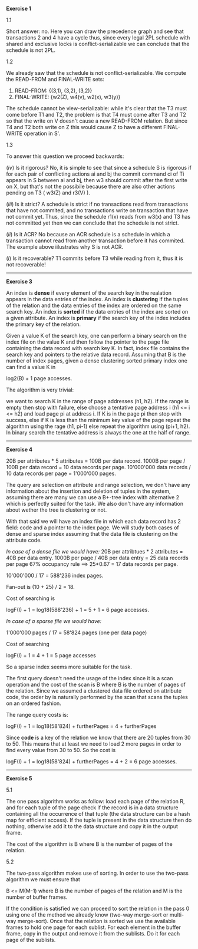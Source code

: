 **Exercise 1**

1.1

Short answer: no.
Here you can draw the precedence graph and see that transactions 2 and 4 have a cycle thus, since every legal 2PL schedule with shared and exclusive locks is conflict-serializable we can conclude that the schedule is not 2PL.

1.2

We already saw that the schedule is not conflict-serializable. We compute the READ-FROM and FINAL-WRITE sets:

 1. READ-FROM: {(3,1), (3,2), (3,2)}
 2. FINAL-WRITE: {w2(Z), w4(v), w2(x), w3(y)}

The schedule cannot be view-serializable: while it's clear that the T3 must come before T1 and T2, the problem is that T4 must come after T3 and T2 so that the write on V doesn't cause a new READ-FROM relation. But since T4 and T2 both write on Z this would cause Z to have a different FINAL-WRITE operation in S'.

1.3

To answer this question we proceed backwards:

(*iv*) Is it rigorous? No, it is simple to see that since a schedule S is rigorous if for each pair of conflicting actions ai and bj the commit command ci of Ti appears in S between ai and bj, then w3 should commit after the first write on X, but that's not the possibile because there are also other actions pending on T3 ( w3(Z) and r3(V) ).

(*iii*) Is it strict? A schedule is strict if no transactions read from transactions that have not commited, and no transactions write on transaction that have not commit yet. Thus, since the schedule r1(x) reads from w3(x) and T3 has not committed yet then we can conclude that the schedule is not strict.

(*ii*) Is it ACR? No because an ACR schedule is a schedule in which a transaction cannot read from another transaction before it has commited. The example above iilustrates why S is not ACR.

(*i*) Is it recoverable? T1 commits before T3 while reading from it, thus it is not recoverable!

***
**Exercise 3**

An index is **dense** if every element of the search key in the realation appears in the data entries of the index.
An index is **clustering** if the tuples of the relation and the data entries of the index are ordered on the same search key.
An index is **sorted** if the data entries of the index are sorted on a given attribute.
An index is **primary** if the search key of the index includes the primary key of the relation.

Given a value K of the search key, one can perform a binary search on the index file on the value K and then follow the pointer to the page file containing the data record with search key K. In fact, index file contains the search key and pointers to the relative data record. Assuming that B is the number of index pages, given a dense clustering sorted primary index one can find a value K in 

log2(B) + 1 page accesses.

The algorithm is very trivial:

we want to search K in the range of page addresses (h1, h2). If the range is empty then stop with failure, else choose a tentative page address i (h1 &lt;= i &lt;= h2) and load page pi at address i. If K is in the page pi then stop with success, else if K is less than the minimum key value of the page repeat the algorithm using the rage (h1, pi-1) else repeat the algorithm using (pi+1, h2). In binary search the tentative address is always the one at the half of range.
***
**Exercise 4**

20B per attributes * 5 attributes  = 100B per data record.
1000B per page / 100B per data record = 10 data records per page.
10'000'000 data records / 10 data records per page = 1'000'000 pages.

The query are selection on attribute and range selection, we don't have any information about the insertion and deletion of tuples in the system, assuming there are many we can use a B+-tree index with alternative 2 which is perfectly suited for the task. We also don't have any information about wether the tree is clustering or not.

With that said we will have an index file in which each data record has 2 field: code and a pointer to the index page. We will study both cases of dense and sparse index assuming that the data file is clustering on the attribute code.

_In case of a dense file we would have:_
20B per attribtues * 2 attributes = 40B per data entry.
1000B per page / 40B per data entry = 25 data records per page
67% occupancy rule ==&gt; 25*0.67 = 17 data records per page.

10'000'000 / 17 = 588'236 index pages.

Fan-out is (10 + 25) / 2 = 18.

Cost of searching is

logF(I) + 1 =  log18(588'236) + 1 = 5 + 1 = 6 page accesses.

_In case of a sparse file we would have:_

1'000'000 pages / 17 = 58'824 pages (one per data page)

Cost of searching 

logF(I) + 1 = 4 + 1 = 5 page accesses

So a sparse index seems more suitable for the task.

The first query doesn't need the usage of the index since it is a scan operation and the cost of the scan is B where B is the number of pages of the relation. Since we assumed a clustered data file ordered on attribute code, the order by is naturally performed by the scan that scans the tuples on an ordered fashion. 

The range query costs is:

logF(I) + 1 = log18(58'824) + furtherPages = 4 + furtherPages

Since **code** is a key of the relation we know that there are 20 tuples from 30 to 50. This means that at least we need to load 2 more pages in order to find every value from 30 to 50. So the cost is

logF(I) + 1 = log18(58'824) + furtherPages = 4 + 2 = 6 page accesses.
***
**Exercise 5**

5.1 

The one pass algorithm works as follow: load each page of the relation R, and for each tuple of the page check if the record is in a data structure containing all the occurrence of that tuple (the data structure can be a hash map for efficient access). If the tuple is present in the data structure then do nothing, otherwise add it to the data structure and copy it in the output frame.

The cost of the algorithm is B where B is the number of pages of the relation.

5.2

The two-pass algorithm makes use of sorting. In order to use the two-pass algorithm we must ensure that

B &lt;= M(M-1) where B is the number of pages of the relation and M is the number of buffer frames.

If the condition is satisfied we can proceed to sort the relation in the pass 0 using one of the method we already know (two-way merge-sort or multi-way merge-sort). Once that the relation is sorted we use the available frames to hold one page for each sublist. For each element in the buffer frame, copy in the output and remove it from the sublists. Do it for each page of the sublists.